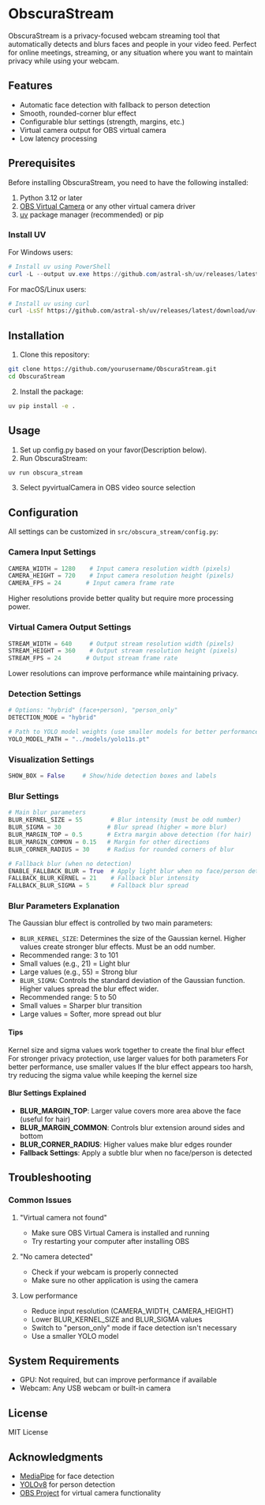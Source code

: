# ObscuraStream

ObscuraStream is a privacy-focused webcam streaming tool that automatically detects and blurs faces and people in your video feed. Perfect for online meetings, streaming, or any situation where you want to maintain privacy while using your webcam.

## Features

- Automatic face detection with fallback to person detection
- Smooth, rounded-corner blur effect
- Configurable blur settings (strength, margins, etc.)
- Virtual camera output for OBS virtual camera
- Low latency processing

## Prerequisites

Before installing ObscuraStream, you need to have the following installed:

1. Python 3.12 or later
2. [OBS Virtual Camera](https://obsproject.com/) or any other virtual camera driver
3. [uv](https://github.com/astral-sh/uv) package manager (recommended) or pip

### Install UV

For Windows users:

```powershell
# Install uv using PowerShell
curl -L --output uv.exe https://github.com/astral-sh/uv/releases/latest/download/uv-windows-x64.exe
```

For macOS/Linux users:

```bash
# Install uv using curl
curl -LsSf https://github.com/astral-sh/uv/releases/latest/download/uv-installer.sh | sh
```

## Installation

1. Clone this repository:

```bash
git clone https://github.com/yourusername/ObscuraStream.git
cd ObscuraStream
```

2. Install the package:

```bash
uv pip install -e .
```

## Usage

1. Set up config.py based on your favor(Description below).
2. Run ObscuraStream:

```bash
uv run obscura_stream
```

3. Select pyvirtualCamera in OBS video source selection

## Configuration

All settings can be customized in `src/obscura_stream/config.py`:

### Camera Input Settings

```python
CAMERA_WIDTH = 1280    # Input camera resolution width (pixels)
CAMERA_HEIGHT = 720    # Input camera resolution height (pixels)
CAMERA_FPS = 24       # Input camera frame rate
```

Higher resolutions provide better quality but require more processing power.

### Virtual Camera Output Settings

```python
STREAM_WIDTH = 640     # Output stream resolution width (pixels)
STREAM_HEIGHT = 360    # Output stream resolution height (pixels)
STREAM_FPS = 24       # Output stream frame rate
```

Lower resolutions can improve performance while maintaining privacy.

### Detection Settings

```python
# Options: "hybrid" (face+person), "person_only"
DETECTION_MODE = "hybrid"

# Path to YOLO model weights (use smaller models for better performance)
YOLO_MODEL_PATH = "../models/yolo11s.pt"
```

### Visualization Settings

```python
SHOW_BOX = False     # Show/hide detection boxes and labels
```

### Blur Settings

```python
# Main blur parameters
BLUR_KERNEL_SIZE = 55        # Blur intensity (must be odd number)
BLUR_SIGMA = 30             # Blur spread (higher = more blur)
BLUR_MARGIN_TOP = 0.5       # Extra margin above detection (for hair)
BLUR_MARGIN_COMMON = 0.15   # Margin for other directions
BLUR_CORNER_RADIUS = 30     # Radius for rounded corners of blur

# Fallback blur (when no detection)
ENABLE_FALLBACK_BLUR = True  # Apply light blur when no face/person detected
FALLBACK_BLUR_KERNEL = 21    # Fallback blur intensity
FALLBACK_BLUR_SIGMA = 5      # Fallback blur spread
```

### Blur Parameters Explanation

The Gaussian blur effect is controlled by two main parameters:

- `BLUR_KERNEL_SIZE`: Determines the size of the Gaussian kernel. Higher values create stronger blur effects. Must be an odd number.
- Recommended range: 3 to 101
- Small values (e.g., 21) = Light blur
- Large values (e.g., 55) = Strong blur
- `BLUR_SIGMA`: Controls the standard deviation of the Gaussian function. Higher values spread the blur effect wider.
- Recommended range: 5 to 50
- Small values = Sharper blur transition
- Large values = Softer, more spread out blur

#### Tips

Kernel size and sigma values work together to create the final blur effect
For stronger privacy protection, use larger values for both parameters
For better performance, use smaller values
If the blur effect appears too harsh, try reducing the sigma value while keeping the kernel size

#### Blur Settings Explained

- **BLUR_MARGIN_TOP**: Larger value covers more area above the face (useful for hair)
- **BLUR_MARGIN_COMMON**: Controls blur extension around sides and bottom
- **BLUR_CORNER_RADIUS**: Higher values make blur edges rounder
- **Fallback Settings**: Apply a subtle blur when no face/person is detected

## Troubleshooting

### Common Issues

1. "Virtual camera not found"

   - Make sure OBS Virtual Camera is installed and running
   - Try restarting your computer after installing OBS

2. "No camera detected"

   - Check if your webcam is properly connected
   - Make sure no other application is using the camera

3. Low performance
   - Reduce input resolution (CAMERA_WIDTH, CAMERA_HEIGHT)
   - Lower BLUR_KERNEL_SIZE and BLUR_SIGMA values
   - Switch to "person_only" mode if face detection isn't necessary
   - Use a smaller YOLO model

## System Requirements

- GPU: Not required, but can improve performance if available
- Webcam: Any USB webcam or built-in camera

## License

MIT License

## Acknowledgments

- [MediaPipe](https://developers.google.com/mediapipe) for face detection
- [YOLOv8](https://docs.ultralytics.com/) for person detection
- [OBS Project](https://obsproject.com/) for virtual camera functionality
